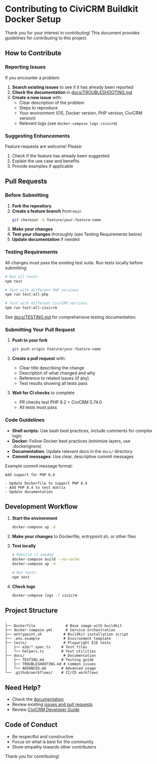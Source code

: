 # Contributing to CiviCRM Buildkit Docker Setup

Thank you for your interest in contributing! This document provides guidelines for contributing to this project.

## How to Contribute

### Reporting Issues

If you encounter a problem:

1. **Search existing issues** to see if it has already been reported
2. **Check the documentation** in [docs/TROUBLESHOOTING.md](docs/TROUBLESHOOTING.md)
3. **Create a new issue** with:
   - Clear description of the problem
   - Steps to reproduce
   - Your environment (OS, Docker version, PHP version, CiviCRM version)
   - Relevant logs (use `docker-compose logs civicrm`)

### Suggesting Enhancements

Feature requests are welcome! Please:

1. Check if the feature has already been suggested
2. Explain the use case and benefits
3. Provide examples if applicable

## Pull Requests

### Before Submitting

1. **Fork the repository**
2. **Create a feature branch** from `main`
   ```bash
   git checkout -b feature/your-feature-name
   ```
3. **Make your changes**
4. **Test your changes** thoroughly (see Testing Requirements below)
5. **Update documentation** if needed

### Testing Requirements

All changes must pass the existing test suite. Run tests locally before submitting:

```bash
# Run all tests
npm test

# Test with different PHP versions
npm run test:all-php

# Test with different CiviCRM versions
npm run test:all-civicrm
```

See [docs/TESTING.md](docs/TESTING.md) for comprehensive testing documentation.

### Submitting Your Pull Request

1. **Push to your fork**
   ```bash
   git push origin feature/your-feature-name
   ```

2. **Create a pull request** with:
   - Clear title describing the change
   - Description of what changed and why
   - Reference to related issues (if any)
   - Test results showing all tests pass

3. **Wait for CI checks** to complete
   - PR checks test PHP 8.2 + CiviCRM 5.74.0
   - All tests must pass

### Code Guidelines

- **Shell scripts**: Use bash best practices, include comments for complex logic
- **Docker**: Follow Docker best practices (minimize layers, use .dockerignore)
- **Documentation**: Update relevant docs in the `docs/` directory
- **Commit messages**: Use clear, descriptive commit messages

Example commit message format:
```
Add support for PHP 8.4

- Update Dockerfile to support PHP 8.4
- Add PHP 8.4 to test matrix
- Update documentation
```

## Development Workflow

1. **Start the environment**
   ```bash
   docker-compose up -d
   ```

2. **Make your changes** to Dockerfile, entrypoint.sh, or other files

3. **Test locally**
   ```bash
   # Rebuild if needed
   docker-compose build --no-cache
   docker-compose up -d

   # Run tests
   npm test
   ```

4. **Check logs**
   ```bash
   docker-compose logs -f civicrm
   ```

## Project Structure

```
.
├── Dockerfile              # Base image with buildkit
├── docker-compose.yml      # Service orchestration
├── entrypoint.sh          # Buildkit installation script
├── .env.example           # Environment template
├── tests/                 # Playwright E2E tests
│   ├── e2e/*.spec.ts     # Test files
│   └── helpers.ts        # Test utilities
├── docs/                  # Documentation
│   ├── TESTING.md        # Testing guide
│   ├── TROUBLESHOOTING.md # Common issues
│   └── ADVANCED.md       # Advanced usage
└── .github/workflows/    # CI/CD workflows
```

## Need Help?

- Check the [documentation](docs/)
- Review existing [issues and pull requests](../../issues)
- Review [CiviCRM Developer Guide](https://docs.civicrm.org/dev/en/latest/)

## Code of Conduct

- Be respectful and constructive
- Focus on what is best for the community
- Show empathy towards other contributors

Thank you for contributing!
